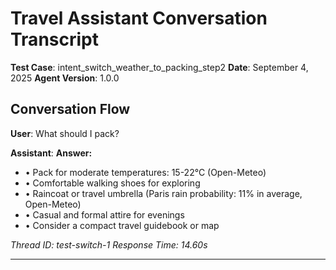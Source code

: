 # Travel Assistant Conversation Transcript

**Test Case**: intent_switch_weather_to_packing_step2
**Date**: September 4, 2025
**Agent Version**: 1.0.0

## Conversation Flow

**User**: What should I pack?

**Assistant**: **Answer:**

- • Pack for moderate temperatures: 15-22°C (Open-Meteo)
- • Comfortable walking shoes for exploring
- • Raincoat or travel umbrella (Paris rain probability: 11% in average, Open-Meteo)
- • Casual and formal attire for evenings
- • Consider a compact travel guidebook or map

*Thread ID: test-switch-1*
*Response Time: 14.60s*

---
